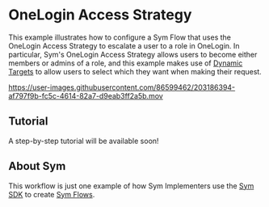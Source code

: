 # OneLogin Access Strategy

This example illustrates how to configure a Sym Flow that uses the OneLogin Access Strategy to escalate a user to a role
in OneLogin. In particular, Sym's OneLogin Access Strategy allows users to become either members or admins of a role,
and this example makes use of [Dynamic Targets](https://docs.symops.com/docs/dynamic-target-settings) to allow users
to select which they want when making their request.

https://user-images.githubusercontent.com/86599462/203186394-af797f9b-fc5c-4614-82a7-d9eab3ff2a5b.mov

## Tutorial

A step-by-step tutorial will be available soon!

## About Sym

This workflow is just one example of how Sym Implementers use the [Sym SDK](https://docs.symops.com/docs) to create
[Sym Flows](https://docs.symops.com/docs/sym-access-flows).
